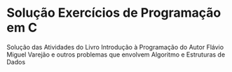# Solução Exercícios de Programação em C
Solução das Atividades do Livro Introdução à Programação do Autor Flávio Miguel Varejão e outros problemas que envolvem Algoritmo e Estruturas de Dados
